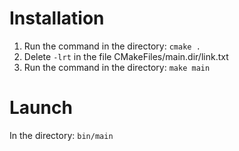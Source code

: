 # Installation

1) Run the command in the directory:
`cmake .`
2) Delete `-lrt` in the file CMakeFiles/main.dir/link.txt 
3) Run the command in the directory:
`make main`

# Launch

In the directory:
	`bin/main`
